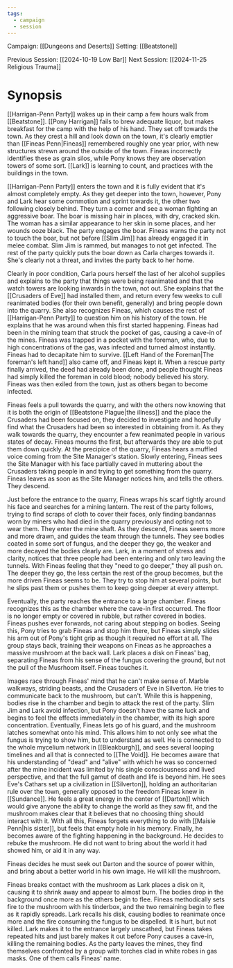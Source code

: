 ```yaml
---
tags:
  - campaign
  - session
---
```


Campaign: [[Dungeons and Deserts]]
Setting: [[Beatstone]] 

Previous Session: [[2024-10-19 Low Bar]]
Next Session: [[2024-11-25 Religious Trauma]]

# Synopsis

[[Harrigan-Penn Party]] wakes up in their camp a few hours walk from [[Beatstone]]. [[Pony Harrigan]] fails to brew adequate liquor, but makes breakfast for the camp with the help of his hand. They set off towards the town. As they crest a hill and look down on the town, it's clearly emptier than [[Fineas Penn|Fineas]] remembered roughly one year prior, with new structures strewn around the outside of the town. Fineas incorrectly identifies these as grain silos, while Pony knows they are observation towers of some sort. [[Lark]] is learning to count, and practices with the buildings in the town.

[[Harrigan-Penn Party]] enters the town and it is fully evident that it's almost completely empty. As they get deeper into the town, however, Pony and Lark hear some commotion and sprint towards it, the other two following closely behind. They turn a corner and see a woman fighting an aggressive boar. The boar is missing hair in places, with dry, cracked skin. The woman has a similar appearance to her skin in some places, and her wounds ooze black. The party engages the boar. Fineas warns the party not to touch the boar, but not before [[Slim Jim]] has already engaged it in melee combat. Slim Jim is rammed, but manages to not get infected. The rest of the party quickly puts the boar down as Carla charges towards it. She's clearly not a threat, and invites the party back to her home.

Clearly in poor condition, Carla pours herself the last of her alcohol supplies and explains to the party that things were being reanimated and that the watch towers are looking inwards in the town, not out. She explains that the [[Crusaders of Eve]] had installed them, and return every few weeks to cull reanimated bodies (for their own benefit, generally) and bring people down into the quarry. She also recognizes Fineas, which causes the rest of [[Harrigan-Penn Party]] to question him on his history of the town. He explains that he was around when this first started happening. Fineas had been in the mining team that struck the pocket of gas, causing a cave-in of the mines. Fineas was trapped in a pocket with the foreman, who, due to high concentrations of the gas, was infected and turned almost instantly. Fineas had to decapitate him to survive. [[Left Hand of the Foreman|The foreman's left hand]] also came off, and Fineas kept it. When a rescue party finally arrived, the deed had already been done, and people thought Fineas had simply killed the foreman in cold blood; nobody believed his story. Fineas was then exiled from the town, just as others began to become infected.

Fineas feels a pull towards the quarry, and with the others now knowing that it is both the origin of [[Beatstone Plague|the illness]] and the place the Crusaders had been focused on, they decided to investigate and hopefully find what the Crusaders had been so interested in obtaining from it. As they walk towards the quarry, they encounter a few reanimated people in various states of decay. Fineas mourns the first, but afterwards they are able to put them down quickly. At the precipice of the quarry, Fineas hears a muffled voice coming from the Site Manager's station. Slowly entering, Fineas sees the Site Manager with his face partially caved in muttering about the Crusaders taking people in and trying to get something from the quarry. Fineas leaves as soon as the Site Manager notices him, and tells the others. They descend.

Just before the entrance to the quarry, Fineas wraps his scarf tightly around his face and searches for a mining lantern. The rest of the party follows, trying to find scraps of cloth to cover their faces, only finding bandannas worn by miners who had died in the quarry previously and opting not to wear them. They enter the mine shaft. As they descend, Fineas seems more and more drawn, and guides the team through the tunnels. They see bodies coated in some sort of fungus, and the deeper they go, the weaker and more decayed the bodies clearly are. Lark, in a moment of stress and clarity, notices that three people had been entering and only two leaving the tunnels. With Fineas feeling that they "need to go deeper," they all push on. The deeper they go, the less certain the rest of the group becomes, but the more driven Fineas seems to be. They try to stop him at several points, but he slips past them or pushes them to keep going deeper at every attempt.

Eventually, the party reaches the entrance to a large chamber. Fineas recognizes this as the chamber where the cave-in first occurred. The floor is no longer empty or covered in rubble, but rather covered in bodies. Fineas pushes ever forwards, not caring about stepping on bodies. Seeing this, Pony tries to grab Fineas and stop him there, but Fineas simply slides his arm out of Pony's tight grip as though it required no effort at all. The group stays back, training their weapons on Fineas as he approaches a massive mushroom at the back wall. Lark places a disk on Fineas' bag, separating Fineas from his sense of the fungus covering the ground, but not the pull of the Musrhoom itself. Fineas touches it.

Images race through Fineas' mind that he can't make sense of. Marble walkways, striding beasts, and the Crusaders of Eve in Silverton. He tries to communicate back to the mushroom, but can't. While this is happening, bodies rise in the chamber and begin to attack the rest of the party. Slim Jim and Lark avoid infection, but Pony doesn't have the same luck and begins to feel the effects immediately in the chamber, with its high spore concentration. Eventually, Fineas lets go of his guard, and the mushroom latches somewhat onto his mind. This allows him to not only see what the fungus is trying to show him, but to understand as well. He is connected to the whole mycelium network in [[Bleakburgh]], and sees several looping timelines and all that is connected to [[The Void]]. He becomes aware that his understanding of "dead" and "alive" with which he was so concerned after the mine incident was limited by his single consciousness and lived perspective, and that the full gamut of death and life is beyond him. He sees Eve's Cathars set up a civilization in [[Silverton]], holding an authoritarian rule over the town, generally opposed to the freedom Fineas knew in [[Sundance]]. He feels a great energy in the center of [[Darton]] which would give anyone the ability to change the world as they saw fit, and the mushroom makes clear that it believes that no choosing thing should interact with it. With all this, Fineas forgets everything to do with [[Maisie Penn|his sister]], but feels that empty hole in his memory. Finally, he becomes aware of the fighting happening in the background. He decides to rebuke the mushroom. He did not want to bring about the world it had showed him, or aid it in any way.

Fineas decides he must seek out Darton and the source of power within, and bring about a better world in his own image. He will kill the mushroom.

Fineas breaks contact with the mushroom as Lark places a disk on it, causing it to shrink away and appear to almost burn. The bodies drop in the background once more as the others begin to flee. Fineas methodically sets fire to the mushroom with his tinderbox, and the two remaining begin to flee as it rapidly spreads. Lark recalls his disk, causing bodies to reanimate once more and the fire consuming the fungus to be dispelled. It is hurt, but not killed. Lark makes it to the entrance largely unscathed, but Fineas takes repeated hits and just barely makes it out before Pony causes a cave-in, killing the remaining bodies. As the party leaves the mines, they find themselves confronted by a group with torches clad in white robes in gas masks. One of them calls Fineas' name.